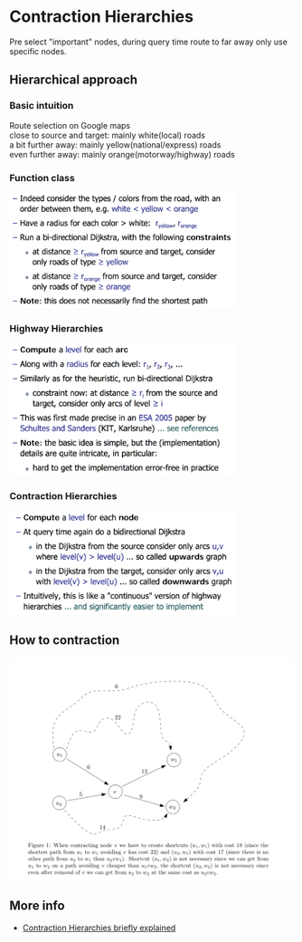 # Contraction Hierarchies

Pre select "important" nodes, during query time route to far away only use specific nodes.

## Hierarchical approach

### Basic intuition

Route selection on Google maps  
close to source and target: mainly white(local) roads  
a bit further away: mainly yellow(national/express) roads  
even further away: mainly orange(motorway/highway) roads

### Function class


<img src="../resources/ch_hierarchical_approach_fc.png" alt="ch_hierarchical_approach_fc.png" width="400"/>
<br/>

### Highway Hierarchies


<img src="../resources/ch_hierarchical_approach_hh.png" alt="ch_hierarchical_approach_hh.png" width="400"/>
<br/>

### Contraction Hierarchies


<img src="../resources/ch_hierarchical_approach_ch.png" alt="ch_hierarchical_approach_ch.png" width="400"/>
<br/>

## How to contraction

<img src="../resources/ch_basic_idea.png" alt="ch_basic_idea.png" width="600"/>
<br/>


## More info
- [Contraction Hierarchies briefly explained](../resources/Contraction&#32;Hierarchies&#32;briefly&#32;explained.pdf)

